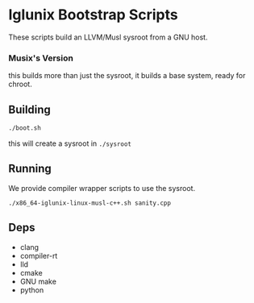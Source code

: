 # Iglunix Bootstrap Scripts
These scripts build an LLVM/Musl sysroot from a GNU host.
### Musix's Version
this builds more than just the sysroot, it builds a base system, ready for chroot.

## Building

```sh
./boot.sh 
```

this will create a sysroot in `./sysroot`

## Running
We provide compiler wrapper scripts to use the
sysroot.

```
./x86_64-iglunix-linux-musl-c++.sh sanity.cpp
```

## Deps
 - clang
 - compiler-rt
 - lld
 - cmake
 - GNU make
 - python
